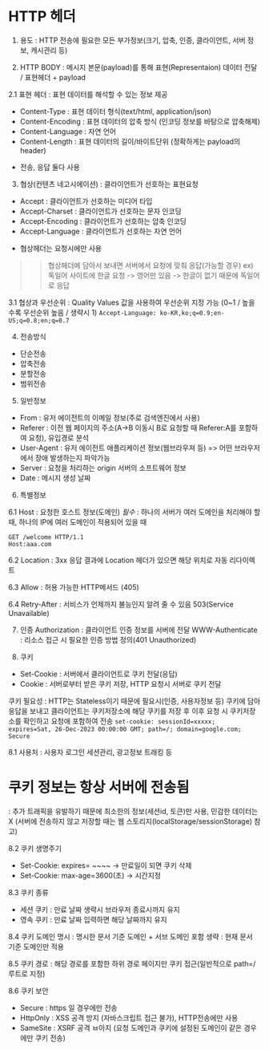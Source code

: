# HTTP 헤더

1. 용도 
: HTTP 전송에 필요한 모든 부가정보(크기, 압축, 인증, 클라이언트, 서버 정보, 캐시관리 등)

2. HTTP BODY
: 메시지 본문(payload)를 통해 표현(Representaion) 데이터 전달 / 표현헤더 + payload

2.1 표현 헤더
: 표현 데이터를 해석할 수 있는 정보 제공
- Content-Type : 표현 데이터 형식(text/html, application/json)
- Content-Encoding : 표현 데이터의 압축 방식 (인코딩 정보를 바탕으로 압축해제)
- Content-Language : 자연 언어
- Content-Length : 표현 데이터의 길이/바이트단위 (정확하게는 payload의 header)
* 전송, 응답 둘다 사용

3. 협상(컨텐츠 네고시에이션)
: 클라이언트가 선호하는 표현요청
- Accept : 클라이언트가 선호하는 미디어 타입
- Accept-Charset : 클라이언트가 선호하는 문자 인코딩
- Accept-Encoding : 클라이언트가 선호하는 압축 인코딩
- Accept-Language :  클라이언트가 선호하는 자연 언어
* 협상헤더는 요청시에만 사용

>> 협상헤더에 담아서 보내면 서버에서 요청에 맞춰 응답(가능할 경우)
ex) 독일어 사이트에 한글 요청 -> 영어만 있음 -> 한글이 없기 때문에 독일어로 응답

3.1 협상과 우선순위
: Quality Values 값을 사용하여 우선순위 지정 가능 (0~1 / 높을수록 우선순위 높음 / 생략시 1)
`Accept-Language: ko-KR,ko;q=0.9;en-US;q=0.8;en;q=0.7`

4. 전송방식
- 단순전송
- 압축전송
- 분할전송
- 범위전송

5. 일반정보
- From : 유저 에이전트의 이메일 정보(주로 검색엔진에서 사용)
- Referer : 이전 웹 페이지의 주소(A->B 이동시 B로 요청할 때 Referer:A를 포함하여 요청), 유입경로 분석
- User-Agent : 유저 에이전트 애플리케이션 정보(웹브라우져 등) => 어떤 브라우저에서 장애 발생하는지 파악가능
- Server : 요청을 처리하는 origin 서버의 소프트웨어 정보
- Date : 메시지 생성 날짜

6. 특별정보

6.1 Host 
: 요청한 호스트 정보(도메인) *필수*
: 하나의 서버가 여러 도메인을 처리해야 할 때, 하나의 IP에 여러 도메인이 적용되어 있을 때 
```
GET /welcome HTTP/1.1
Host:aaa.com
```

6.2 Location
: 3xx 응답 결과에 Location 헤더가 있으면 해당 위치로 자동 리다이렉트

6.3 Allow 
: 허용 가능한 HTTP메서드 (405)

6.4 Retry-After
: 서비스가 언제까지 불능인지 알려 줄 수 있음 503(Service Unavailable) 


7. 인증
Authorization : 클라이언트 인증 정보를 서버에 전달
WWW-Authenticate : 리소스 접근 시 필요한 인증 방법 정의(401 Unauthorized)

8. 쿠키
- Set-Cookie : 서버에서 클라이언트로 쿠키 전달(응답)
- Cookie : 서버로부터 받은 쿠키 저장, HTTP 요청시 서버로 쿠키 전달

쿠키 필요성 : HTTP는 Stateless이기 때문에 필요시(인증, 사용자정보 등) 쿠키에 담아 응답을 보내고 
      		   클라이언트는 쿠키저장소에 해당 쿠키를 저장 후 이후 요청 시 쿠키저장소를 확인하고 요청애 포함하여 전송
`set-cookie: sessionId=xxxxx; expires=Sat, 26-Dec-2023 00:00:00 GMT; path=/; domain=google.com; Secure`

8.1 사용처 : 사용자 로그인 세션관리, 광고정보 트래킹 등

# 쿠키 정보는 항상 서버에 전송됨
: 추가 트래픽을 유발하기 때문에 최소한의 정보(세션id, 토큰)만 사용, 민감한 데이터는 X
(서버에 전송하지 않고 저장할 때는 웹 스토리지(localStorage/sessionStorage) 참고)

8.2 쿠키 생명주기
- Set-Cookie: expires= ~~~~   -> 만료일이 되면 쿠키 삭제
- Set-Cookie: max-age=3600(초) -> 시간지정

8.3 쿠키 종류
- 세션 쿠키 : 만료 날짜 생략시 브라우저 종료시까지 유지
- 영속 쿠키 : 만료 날짜 입력하면 해당 날짜까지 유지

8.4 쿠키 도메인
명시 : 명시한 문서 기준 도메인 + 서브 도메인 포함
생략 : 현재 문서 기준 도메인만 적용

8.5 쿠키 경로
: 해당 경로를 포함한 하위 경로 페이지만 쿠키 접근(일반적으로 path=/ 루트로 지정)

8.6 쿠키 보안
- Secure : https 일 경우에만 전송
- HttpOnly : XSS 공격 방지 (자바스크립트 접근 불가), HTTP전송에만 사용
- SameSite : XSRF 공격 ㅂ아지 (요청 도메인과 쿠키에 설정된 도메인이 같은 경우에만 쿠키 전송)

























